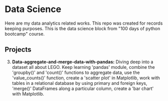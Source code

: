 # Data Science

Here are my data analytics related works.
This repo was created for records keeping purposes.
This is the data science block from "100 days of python bootcamp" course.

## Projects
3. **Data-aggregate-and-merge-data-with-pandas:** Diving deep into a dataset all about LEGO. Keep learning 'pandas' module, combine the 'groupby()' and 'count()' functions to aggregate data, use the 'value_counts()' function, create a 'scatter plot' in Matplotlib, work with tables in a relational database by using primary and foreign keys, 'merge()' DataFrames along a particular column, create a 'bar chart' with Matplotlib.

